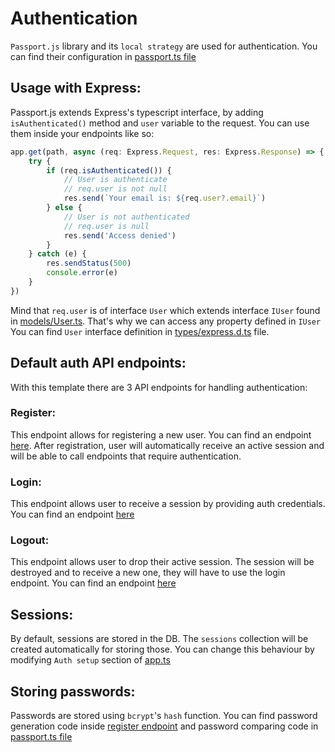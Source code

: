 # Authentication

`Passport.js` library and its `local strategy` are used for authentication. You can find their configuration in 
[passport.ts file](src/lib/passport.ts)


## Usage with Express:

Passport.js extends Express's typescript interface, by adding `isAuthenticated()` method and `user` variable to the 
request. You can use them inside your endpoints like so:

``` js
app.get(path, async (req: Express.Request, res: Express.Response) => {
    try {
        if (req.isAuthenticated()) {
            // User is authenticate
            // req.user is not null
            res.send(`Your email is: ${req.user?.email}`)
        } else {
            // User is not authenticated
            // req.user is null
            res.send('Access denied')
        }
    } catch (e) {
        res.sendStatus(500)
        console.error(e)        
    }
})
```

Mind that `req.user` is of interface `User` which extends interface `IUser` found in 
[models/User.ts](../../src/models/User.ts). That's why we can access any property defined in `IUser` \
You can find `User` interface definition in [types/express.d.ts](../../src/types/express.d.ts) file. 


## Default auth API endpoints: 
With this template there are 3 API endpoints for handling authentication:

### Register:
This endpoint allows for registering a new user. You can find an endpoint [here](../../src/api/auth/register.ts). 
After registration, user will automatically receive an active session and will be able to call endpoints that 
require authentication.

### Login:
This endpoint allows user to receive a session by providing auth credentials. You can find an endpoint 
[here](../../src/api/auth/login.ts)

### Logout:
This endpoint allows user to drop their active session. The session will be destroyed and to receive a new one, they 
will have to use the login endpoint. You can find an endpoint [here](../../src/api/auth/logout.ts)

## Sessions:
By default, sessions are stored in the DB. The `sessions` collection will be created automatically for storing those. 
You can change this behaviour by modifying `Auth setup` section of [app.ts](../../src/app.ts)

## Storing passwords:
Passwords are stored using `bcrypt`'s `hash` function. You can find password generation code inside 
[register endpoint](../../src/api/auth/register.ts) and password comparing code in 
[passport.ts file](../../src/lib/passport.ts)

